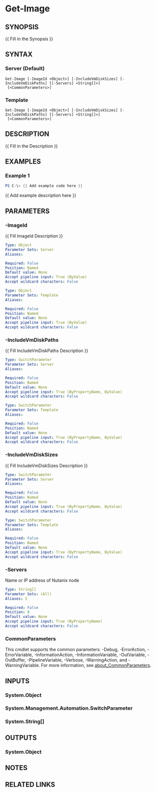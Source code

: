 ﻿---
external help file: Nutanix.Prism.PS.Cmds.dll-Help.xml
Module Name: Nutanix.Prism.PS.Cmds
online version:
schema: 2.0.0
---

# Get-Image

## SYNOPSIS
{{ Fill in the Synopsis }}

## SYNTAX

### Server (Default)
```
Get-Image [-ImageId <Object>] [-IncludeVmDiskSizes] [-IncludeVmDiskPaths] [[-Servers] <String[]>]
 [<CommonParameters>]
```

### Template
```
Get-Image [-ImageId <Object>] [-IncludeVmDiskSizes] [-IncludeVmDiskPaths] [[-Servers] <String[]>]
 [<CommonParameters>]
```

## DESCRIPTION
{{ Fill in the Description }}

## EXAMPLES

### Example 1
```powershell
PS C:\> {{ Add example code here }}
```

{{ Add example description here }}

## PARAMETERS

### -ImageId
{{ Fill ImageId Description }}

```yaml
Type: Object
Parameter Sets: Server
Aliases:

Required: False
Position: Named
Default value: None
Accept pipeline input: True (ByValue)
Accept wildcard characters: False
```

```yaml
Type: Object
Parameter Sets: Template
Aliases:

Required: False
Position: Named
Default value: None
Accept pipeline input: True (ByValue)
Accept wildcard characters: False
```

### -IncludeVmDiskPaths
{{ Fill IncludeVmDiskPaths Description }}

```yaml
Type: SwitchParameter
Parameter Sets: Server
Aliases:

Required: False
Position: Named
Default value: None
Accept pipeline input: True (ByPropertyName, ByValue)
Accept wildcard characters: False
```

```yaml
Type: SwitchParameter
Parameter Sets: Template
Aliases:

Required: False
Position: Named
Default value: None
Accept pipeline input: True (ByPropertyName, ByValue)
Accept wildcard characters: False
```

### -IncludeVmDiskSizes
{{ Fill IncludeVmDiskSizes Description }}

```yaml
Type: SwitchParameter
Parameter Sets: Server
Aliases:

Required: False
Position: Named
Default value: None
Accept pipeline input: True (ByPropertyName, ByValue)
Accept wildcard characters: False
```

```yaml
Type: SwitchParameter
Parameter Sets: Template
Aliases:

Required: False
Position: Named
Default value: None
Accept pipeline input: True (ByPropertyName, ByValue)
Accept wildcard characters: False
```

### -Servers
Name or IP address of Nutanix node

```yaml
Type: String[]
Parameter Sets: (All)
Aliases: S

Required: False
Position: 0
Default value: None
Accept pipeline input: True (ByPropertyName)
Accept wildcard characters: False
```

### CommonParameters
This cmdlet supports the common parameters: -Debug, -ErrorAction, -ErrorVariable, -InformationAction, -InformationVariable, -OutVariable, -OutBuffer, -PipelineVariable, -Verbose, -WarningAction, and -WarningVariable. For more information, see [about_CommonParameters](http://go.microsoft.com/fwlink/?LinkID=113216).

## INPUTS

### System.Object
### System.Management.Automation.SwitchParameter
### System.String[]
## OUTPUTS

### System.Object
## NOTES

## RELATED LINKS

